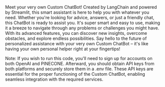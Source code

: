 Meet your very own Custom ChatBot! Created by LangChain and powered by Streamlit, this smart assistant is here to help you with whatever you need.
Whether you're looking for advice, answers, or just a friendly chat, this ChatBot is ready to assist you. It's super smart and easy to use, 
making it a breeze to navigate through any problems or challenges you might have. With its advanced features, you can discover new insights, overcome obstacles, 
and explore endless possibilities. Say hello to the future of personalized assistance with your very own Custom ChatBot – it's 
like having your own personal helper right at your fingertips!

Note:
If you wish to run this code, you'll need to sign up for accounts on both OpenAI and PINECONE. Afterward, you should obtain API keys
from both platforms and securely store them in a .env file. These API keys are essential for the proper functioning of the Custom ChatBot, enabling seamless
integration with the required services.
